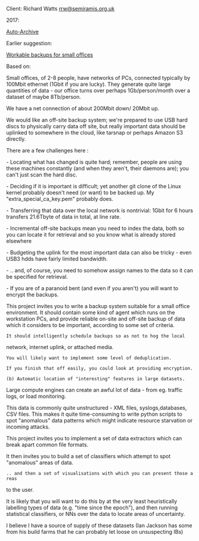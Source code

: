 Client: Richard Watts <rrw@semiramis.org.uk>

2017:

[Auto-Archive](Auto-Archive "wikilink")

Earlier suggestion:

[Workable backups for small
offices](Workable_backups_for_small_offices "wikilink")

Based on:

Small offices, of 2-8 people, have networks of PCs, connected typically
by 100Mbit ethernet (1Gbit if you are lucky). They generate quite large
quantities of data - our office turns over perhaps 1Gb/person/month over
a dataset of maybe 8Tb/person.

We have a net connection of about 200Mbit down/ 20Mbit up.

We would like an off-site backup system; we're prepared to use USB hard
discs to physically carry data off site, but really important data
should be uplinked to somewhere in the cloud, like tarsnap or perhaps
Amazon S3 directly.

There are a few challenges here :

\- Locating what has changed is quite hard; remember, people are using
these machines constantly (and when they aren't, their daemons are); you
can't just scan the hard disc.

\- Deciding if it is important is difficult; yet another git clone of
the Linux kernel probably doesn't need (or want) to be backed up. My
"extra_special_ca_key.pem" probably does.

\- Transferring that data over the local network is nontrivial: 1Gbit
for 6 hours transfers 21.6Tbyte of data in total, at line rate.

\- Incremental off-site backups mean you need to index the data, both so
you can locate it for retrieval and so you know what is already stored
elsewhere

\- Budgeting the uplink for the most important data can also be tricky -
even USB3 hdds have fairly limited bandwidth.

\- .. and, of course, you need to somehow assign names to the data so it
can be specified for retrieval.

\- If you are of a paranoid bent (and even if you aren't) you will want
to encrypt the backups.

This project invites you to write a backup system suitable for a small
office environment. It should contain some kind of agent which runs on
the workstation PCs, and provide reliable on-site and off-site backup of
data which it considers to be important, according to some set of
criteria.

`It should intelligently schedule backups so as not to hog the local`

network, internet uplink, or attached media.

`You will likely want to implement some level of deduplication.`

`If you finish that off easily, you could look at providing encryption.`

`(b) Automatic location of "interesting" features in large datasets.`

Large compute engines can create an awful lot of data - from eg. traffic
logs, or load monitoring.

This data is commonly quite unstructured - XML files, syslogs,databases,
CSV files. This makes it quite time-consuming to write python scripts to
spot "anomalous" data patterns which might indicate resource starvation
or incoming attacks.

This project invites you to implement a set of data extractors which can
break apart common file formats.

It then invites you to build a set of classifiers which attempt to spot
"anomalous" areas of data.

`.. and then a set of visualisations with which you can present those areas`

to the user.

It is likely that you will want to do this by at the very least
heuristically labelling types of data (e.g. "time since the epoch"), and
then running statistical classifiers, or NNs over the data to locate
areas of uncertainty.

I believe I have a source of supply of these datasets (Ian Jackson has
some from his build farms that he can probably let loose on unsuspecting
IBs)